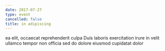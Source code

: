 ```yaml
---
date: 2017-07-27
type: event
cancelled: false
title: in adipiscing
---
```

ea elit, occaecat reprehenderit culpa Duis laboris exercitation irure in velit ullamco tempor non officia sed do dolore eiusmod cupidatat dolor